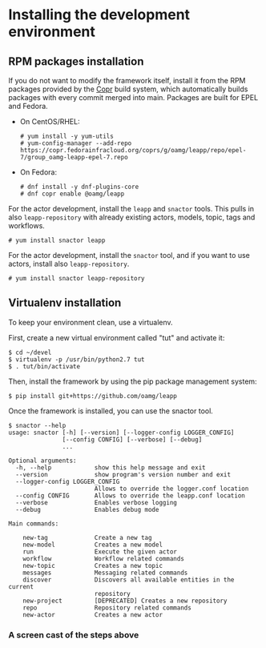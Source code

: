 # Installing the development environment

## RPM packages installation

If you do not want to modify the framework itself, install it from
the RPM packages provided by the [Copr](https://copr.fedorainfracloud.org/coprs/g/oamg/leapp/)
build system, which automatically builds packages with every commit merged into main.
Packages are built for EPEL and Fedora.

* On CentOS/RHEL:
  ```shell
  # yum install -y yum-utils
  # yum-config-manager --add-repo https://copr.fedorainfracloud.org/coprs/g/oamg/leapp/repo/epel-7/group_oamg-leapp-epel-7.repo
  ```
* On Fedora:
  ```shell
  # dnf install -y dnf-plugins-core
  # dnf copr enable @oamg/leapp
  ```

For the actor development, install the `leapp` and `snactor` tools. This pulls in also
`leapp-repository` with already existing actors, models, topic, tags and workflows.


```shell
# yum install snactor leapp
```

For the actor development, install the `snactor` tool, and if you want to use actors, install also `leapp-repository`.

```shell
# yum install snactor leapp-repository
```

## Virtualenv installation

To keep your environment clean, use a virtualenv.

First, create a new virtual environment called "tut" and activate it:
```
$ cd ~/devel
$ virtualenv -p /usr/bin/python2.7 tut
$ . tut/bin/activate
```

Then, install the framework by using the pip package management system:
```shell
$ pip install git+https://github.com/oamg/leapp
```

Once the framework is installed, you can use the snactor tool.
```
$ snactor --help
usage: snactor [-h] [--version] [--logger-config LOGGER_CONFIG]
               [--config CONFIG] [--verbose] [--debug]
               ...

Optional arguments:
  -h, --help            show this help message and exit
  --version             show program's version number and exit
  --logger-config LOGGER_CONFIG
                        Allows to override the logger.conf location
  --config CONFIG       Allows to override the leapp.conf location
  --verbose             Enables verbose logging
  --debug               Enables debug mode

Main commands:

    new-tag             Create a new tag
    new-model           Creates a new model
    run                 Execute the given actor
    workflow            Workflow related commands
    new-topic           Creates a new topic
    messages            Messaging related commands
    discover            Discovers all available entities in the current
                        repository
    new-project         [DEPRECATED] Creates a new repository
    repo                Repository related commands
    new-actor           Creates a new actor
```

### A screen cast of the steps above

<asciinema-player src="_static/screencasts/install.json"></ascinema-player>
